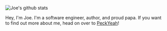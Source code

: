 ![Joe's github stats](https://github-readme-stats.vercel.app/api?username=fatcatt316&theme=dark&show_icons=true&hide=issues&count_private=true&hide_border=true) 

Hey, I'm Joe. I'm a software engineer, author, and proud papa. If you want to find out more about me, head on over to [PeckYeah](https://peckyeah.com)!

<!--
**fatcatt316/fatcatt316** is a ✨ _special_ ✨ repository because its `README.md` (this file) appears on your GitHub profile.

Here are some ideas to get you started:

- 🔭 I’m currently working on ...
- 🌱 I’m currently learning ...
- 👯 I’m looking to collaborate on ...
- 🤔 I’m looking for help with ...
- 💬 Ask me about ...
- 📫 How to reach me: ...
- 😄 Pronouns: ...
- ⚡ Fun fact: ...
-->
